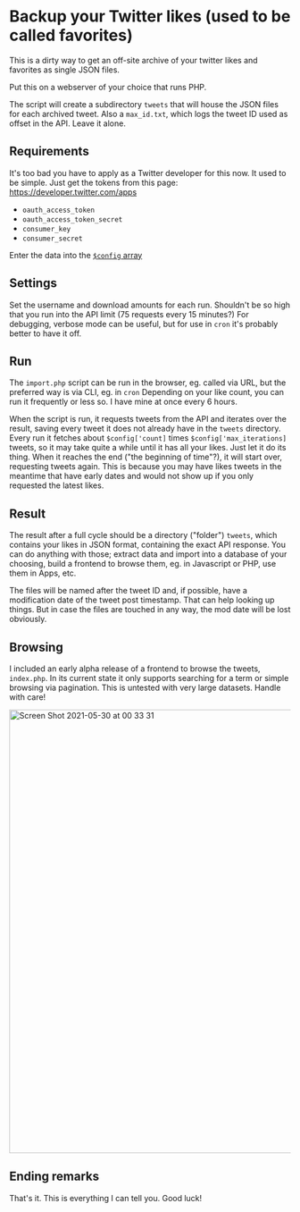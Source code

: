 # Backup your Twitter likes (used to be called favorites)

This is a dirty way to get an off-site archive of your twitter likes and favorites as single JSON files.

Put this on a webserver of your choice that runs PHP.

The script will create a subdirectory `tweets` that will house the JSON files for each archived tweet. Also a `max_id.txt`, which logs the tweet ID used as offset in the API. Leave it alone.

## Requirements

It's too bad you have to apply as a Twitter developer for this now. It used to be simple. Just get the tokens from this page: https://developer.twitter.com/apps

- `oauth_access_token`
- `oauth_access_token_secret`
- `consumer_key`
- `consumer_secret`

Enter the data into the [`$config` array](./import.php#L18-L29)

## Settings

Set the username and download amounts for each run. Shouldn't be so high that you run into the API limit (75 requests every 15 minutes?)
For debugging, verbose mode can be useful, but for use in `cron` it's probably better to have it off.

## Run

The `import.php` script can be run in the browser, eg. called via URL, but the preferred way is via CLI, eg. in `cron`
Depending on your like count, you can run it frequently or less so. I have mine at once every 6 hours.

When the script is run, it requests tweets from the API and iterates over the result, saving every tweet it does not already have in the `tweets` directory. Every run it fetches about `$config['count]` times `$config['max_iterations]` tweets, so it may take quite a while until it has all your likes. Just let it do its thing. When it reaches the end ("the beginning of time"?), it will start over, requesting tweets again. This is because you may have likes tweets in the meantime that have early dates and would not show up if you only requested the latest likes.

## Result

The result after a full cycle should be a directory ("folder") `tweets`, which contains your likes in JSON format, containing the exact API response. You can do anything with those; extract data and import into a database of your choosing, build a frontend to browse them, eg. in Javascript or PHP, use them in Apps, etc.

The files will be named after the tweet ID and, if possible, have a modification date of the tweet post timestamp. That can help looking up things. But in case the files are touched in any way, the mod date will be lost obviously.

## Browsing

I included an early alpha release of a frontend to browse the tweets, `index.php`. In its current state it only supports searching for a term or simple browsing via pagination. This is untested with very large datasets. Handle with care!

<img width="794" alt="Screen Shot 2021-05-30 at 00 33 31" src="https://user-images.githubusercontent.com/1279725/120086348-b3fe6b00-c0de-11eb-9d6e-42b0ee03a855.png">

## Ending remarks

That's it. This is everything I can tell you. Good luck!
